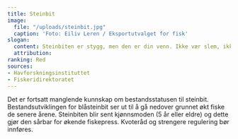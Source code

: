```yaml
---
title: Steinbit
image:
  file: "/uploads/steinbit.jpg"
  caption: 'Foto: Eiliv Leren / Eksportutvalget for fisk'
slogan:
  content: Steinbiten er stygg, men den er din venn. Ikke vær slem, ikke spis den.
  attribution: 
ranking: Red
sources:
- Havforskningsinstituttet
- Fiskeridirektoratet
---
```


Det er fortsatt manglende kunnskap om bestandsstatusen til steinbit. Bestandsutviklingen for blåsteinbit ser ut til å gå nedover grunnet økt fiske de senere årene. Steinbiten blir sent kjønnsmoden (5 år eller eldre) og dette gjør den sårbar for økende fiskepress. Kvoteråd og strengere regulering bør innføres.
